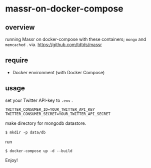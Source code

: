 # massr-on-docker-compose

## overview

running Massr on docker-compose with these containers; `mongo` and `memcached` .
via. https://github.com/tdtds/massr

## require

- Docker environment (with Docker Compose)

## usage

set your Twitter API-key to `.env` .

```
TWITTER_CONSUMER_ID=YOUR_TWITTER_API_KEY
TWITTER_CONSUMER_SECRET=YOUR_TWITTER_API_SECRET
```

make directory for mongodb datastore.

```
$ mkdir -p data/db
```

run

```
$ docker-compose up -d --build
```

Enjoy!
